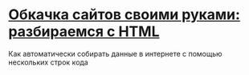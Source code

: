 # [Обкачка сайтов своими руками: разбираемся с HTML](https://sysblok.ru/knowhow/obkachka-sajtov-svoimi-rukami-razbiraemsja-s-html/)
Как автоматически собирать данные в интернете с помощью нескольких строк кода
